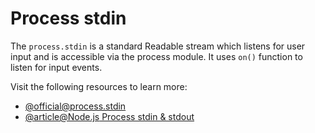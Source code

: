 # Process stdin

The `process.stdin` is a standard Readable stream which listens for user input and is accessible via the process module. It uses `on()` function to listen for input events.

Visit the following resources to learn more:

- [@official@process.stdin](https://nodejs.org/api/process.html#processstdin)
- [@article@Node.js Process stdin & stdout](https://nodecli.com/node-stdin-stdout)
